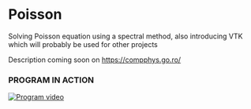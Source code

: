 # Poisson
Solving Poisson equation using a spectral method, also introducing VTK which will probably be used for other projects

Description coming soon on https://compphys.go.ro/

### PROGRAM IN ACTION

[![Program video](https://img.youtube.com/vi/OV_2AQOMyJ0/0.jpg)](https://youtu.be/OV_2AQOMyJ0)